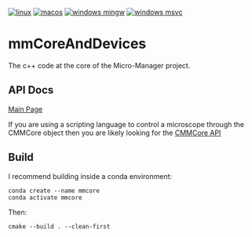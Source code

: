 
[![linux](https://github.com/tractatus/mmCoreAndDevices/actions/workflows/ubuntu.yml/badge.svg)](https://github.com/tractatus/mmCoreAndDevices/actions/workflows/ubuntu.yml) [![macos](https://github.com/tractatus/mmCoreAndDevices/actions/workflows/crosscompile.yml/badge.svg)](https://github.com/tractatus/mmCoreAndDevices/actions/workflows/crosscompile.yml) [![windows mingw](https://github.com/tractatus/mmCoreAndDevices/actions/workflows/windows.yml/badge.svg)](https://github.com/tractatus/mmCoreAndDevices/actions/workflows/windows.yml) [![windows msvc](https://github.com/tractatus/mmCoreAndDevices/actions/workflows/crosscompile.yml/badge.svg)](https://github.com/tractatus/mmCoreAndDevices/actions/workflows/crosscompile.yml)

# mmCoreAndDevices
The c++ code at the core of the Micro-Manager project.

## API Docs
[Main Page](https://micro-manager.org/apidoc/MMCore/latest/index.html)

If you are using a scripting language to control a microscope through the CMMCore object
then you are likely looking for the [CMMCore API](https://micro-manager.org/apidoc/MMCore/latest/class_c_m_m_core.html)

## Build

I recommend building inside a conda environment:

```
conda create --name mmcore
conda activate mmcore   
```

Then:
```
cmake --build . --clean-first
```
